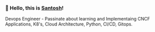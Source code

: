 ### 👋 Hello, this is [Santosh](https://www.linkedin.com/in/santosh-reddy-a8774612a/)!

 Devops Engineer - Passinate about learning and Implementaing CNCF Applications, K8's, Cloud Architecture, Python, CI/CD, Gitops.



<!--

Here are some ideas to get you started:

- 🔭 I’m currently working on ...
- 🌱 I’m currently learning ...
- 👯 I’m looking to collaborate on ...
- 🤔 I’m looking for help with ...
- 💬 Ask me about ...
- 📫 How to reach me: ...
- 😄 Pronouns: ...
- ⚡ Fun fact: ...
-->
